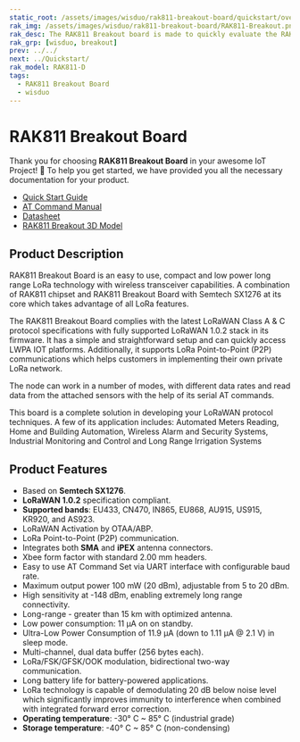 ```yaml
---
static_root: /assets/images/wisduo/rak811-breakout-board/quickstart/overview
rak_img: /assets/images/wisduo/rak811-breakout-board/RAK811-Breakout.png
rak_desc: The RAK811 Breakout board is made to quickly evaluate the RAK811 stamp module. The Xbee form factor board allows access to most GPIO's.
rak_grp: [wisduo, breakout]
prev: ../../
next: ../Quickstart/
rak_model: RAK811-D
tags:
  - RAK811 Breakout Board
  - wisduo
---
```


# RAK811 Breakout Board

Thank you for choosing **RAK811 Breakout Board** in your awesome IoT Project! 🎉 To help you get started, we have provided you all the necessary documentation for your product.

* [Quick Start Guide](../Quickstart/)
* [AT Command Manual](../AT-Command-Manual/)
* [Datasheet](../Datasheet/)
* [RAK811 Breakout 3D Model](https://downloads.rakwireless.com/3D_File/WisDuo/PWB-RAK811_BREAKOUT.stp)

## Product Description

RAK811 Breakout Board is an easy to use, compact and low power long range LoRa technology with wireless transceiver capabilities. A combination of RAK811 chipset and RAK811 Breakout Board with Semtech SX1276 at its core which takes advantage of all LoRa features.

The RAK811 Breakout Board complies with the latest LoRaWAN Class A & C protocol specifications with fully supported LoRaWAN 1.0.2 stack in its firmware. It has a simple and straightforward setup and can quickly access LWPA IOT platforms. Additionally, it supports LoRa Point-to-Point (P2P) communications which helps customers in implementing their own private LoRa network.

The node can work in a number of modes, with different data rates and read data from the attached sensors with the help of its serial AT commands.

This board is a complete solution in developing your LoRaWAN protocol techniques. A few of its application includes: Automated Meters Reading, Home and Building Automation, Wireless Alarm and Security Systems, Industrial Monitoring and Control and Long Range Irrigation Systems




## Product Features

- Based on **Semtech SX1276**.
- **LoRaWAN 1.0.2** specification compliant.
- **Supported bands**: EU433, CN470, IN865, EU868, AU915, US915, KR920, and AS923.
- LoRaWAN Activation by OTAA/ABP.
- LoRa Point-to-Point (P2P) communication.
- Integrates both **SMA** and **iPEX** antenna connectors.
- Xbee form factor with standard 2.00&nbsp;mm headers.
- Easy to use AT Command Set via UART interface with configurable baud rate.
- Maximum output power 100&nbsp;mW (20&nbsp;dBm), adjustable from 5 to 20&nbsp;dBm.
- High sensitivity at -148&nbsp;dBm, enabling extremely long range connectivity.
- Long-range - greater than 15&nbsp;km with optimized antenna.
- Low power consumption: 11&nbsp;μA on on standby.
- Ultra-Low Power Consumption of 11.9&nbsp;μA (down to 1.11&nbsp;μA @ 2.1&nbsp;V) in sleep mode.
- Multi-channel, dual data buffer (256&nbsp;bytes each).
- LoRa/FSK/GFSK/OOK modulation, bidirectional two-way communication.
- Long battery life for battery-powered applications.
- LoRa technology is capable of demodulating 20&nbsp;dB below noise level which significantly improves immunity to interference when combined with integrated forward error correction.
- **Operating temperature**: -30°&nbsp;C ~ 85°&nbsp;C (industrial grade)
- **Storage temperature**: -40°&nbsp;C ~ 85°&nbsp;C (non-condensing)


